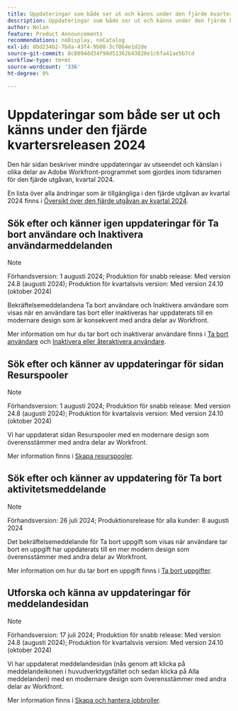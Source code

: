 ```yaml
---
title: Uppdateringar som både ser ut och känns under den fjärde kvartersreleasen 2024
description: Uppdateringar som både ser ut och känns under den fjärde kvartersreleasen 2024
author: Nolan
feature: Product Announcements
recommendations: noDisplay, noCatalog
exl-id: 8bd234b2-7bda-43f4-9b08-3cf064e1d2de
source-git-commit: 8c8094dd34f90d51362b43820e1c6fa41ae5b7cd
workflow-type: tm+mt
source-wordcount: '336'
ht-degree: 0%

---
```


# Uppdateringar som både ser ut och känns under den fjärde kvartersreleasen 2024

Den här sidan beskriver mindre uppdateringar av utseendet och känslan i olika delar av Adobe Workfront-programmet som gjordes inom tidsramen för den fjärde utgåvan, kvartal 2024.

En lista över alla ändringar som är tillgängliga i den fjärde utgåvan av kvartal 2024 finns i [Översikt över den fjärde utgåvan av kvartal 2024](/help/quicksilver/product-announcements/product-releases/24-q4-release-activity/24-q4-release-overview.md).

## Sök efter och känner igen uppdateringar för Ta bort användare och Inaktivera användarmeddelanden

>[!NOTE]
>
>Förhandsversion: 1 augusti 2024; Produktion för snabb release: Med version 24.8 (augusti 2024); Produktion för kvartalsvis version: Med version 24.10 (oktober 2024)

Bekräftelsemeddelandena Ta bort användare och Inaktivera användare som visas när en användare tas bort eller inaktiveras har uppdaterats till en modernare design som är konsekvent med andra delar av Workfront.

Mer information om hur du tar bort och inaktiverar användare finns i [Ta bort användare](/help/quicksilver/administration-and-setup/add-users/create-and-manage-users/delete-a-user.md) och [Inaktivera eller återaktivera användare](/help/quicksilver/administration-and-setup/add-users/create-and-manage-users/deactivate-a-user.md).

## Sök efter och känner av uppdateringar för sidan Resurspooler

>[!NOTE]
>
>Förhandsversion: 1 augusti 2024; Produktion för snabb release: Med version 24.8 (augusti 2024); Produktion för kvartalsvis version: Med version 24.10 (oktober 2024)

Vi har uppdaterat sidan Resurspooler med en modernare design som överensstämmer med andra delar av Workfront.

Mer information finns i [Skapa resurspooler](/help/quicksilver/resource-mgmt/resource-planning/resource-pools/create-resource-pools.md).

## Sök efter och känner av uppdatering för Ta bort aktivitetsmeddelande

>[!NOTE]
>
>Förhandsversion: 26 juli 2024; Produktionsrelease för alla kunder: 8 augusti 2024

Det bekräftelsemeddelande för Ta bort uppgift som visas när användare tar bort en uppgift har uppdaterats till en mer modern design som överensstämmer med andra delar av Workfront.

Mer information om hur du tar bort en uppgift finns i [Ta bort uppgifter](/help/quicksilver/manage-work/tasks/manage-tasks/delete-tasks.md).

## Utforska och känna av uppdateringar för meddelandesidan

>[!NOTE]
>
>Förhandsversion: 17 juli 2024; Produktion för snabb release: Med version 24.8 (augusti 2024); Produktion för kvartalsvis version: Med version 24.10 (oktober 2024)

Vi har uppdaterat meddelandesidan (nås genom att klicka på meddelandeikonen i huvudverktygsfältet och sedan klicka på Alla meddelanden) med en modernare design som överensstämmer med andra delar av Workfront.

Mer information finns i [Skapa och hantera jobbroller](/help/quicksilver/administration-and-setup/set-up-workfront/organizational-setup/create-manage-job-roles.md).
